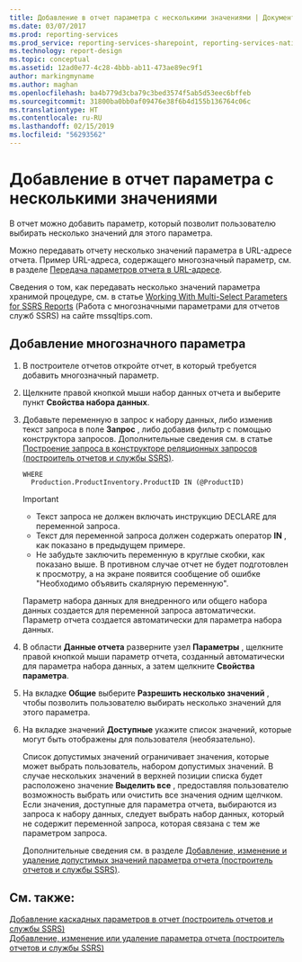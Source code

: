 ```yaml
---
title: Добавление в отчет параметра с несколькими значениями | Документы Майкрософт
ms.date: 03/07/2017
ms.prod: reporting-services
ms.prod_service: reporting-services-sharepoint, reporting-services-native
ms.technology: report-design
ms.topic: conceptual
ms.assetid: 12ad0e77-4c28-4bbb-ab11-473ae89ec9f1
author: markingmyname
ms.author: maghan
ms.openlocfilehash: ba4b779d3cba79c3bed3574f5ab5d53eec6bffeb
ms.sourcegitcommit: 31800ba0bb0af09476e38f6b4d155b136764c06c
ms.translationtype: HT
ms.contentlocale: ru-RU
ms.lasthandoff: 02/15/2019
ms.locfileid: "56293562"
---
```

# <a name="add-a-multi-value-parameter-to-a-report"></a>Добавление в отчет параметра с несколькими значениями
  В отчет можно добавить параметр, который позволит пользователю выбирать несколько значений для этого параметра.  
  
 Можно передавать отчету несколько значений параметра в URL-адресе отчета. Пример URL-адреса, содержащего многозначный параметр, см. в разделе [Передача параметров отчета в URL-адресе](../../reporting-services/pass-a-report-parameter-within-a-url.md).  
  
 Сведения о том, как передавать несколько значений параметра хранимой процедуре, см. в статье [Working With Multi-Select Parameters for SSRS Reports](https://go.microsoft.com/fwlink/?LinkId=321529) (Работа с многозначными параметрами для отчетов служб SSRS) на сайте mssqltips.com.  
  
## <a name="to-add-a-multi-value-parameter"></a>Добавление многозначного параметра  
  
1.  В построителе отчетов откройте отчет, в который требуется добавить многозначный параметр.  
  
2.  Щелкните правой кнопкой мыши набор данных отчета и выберите пункт **Свойства набора данных**.  
  
3.  Добавьте переменную в запрос к набору данных, либо изменив текст запроса в поле **Запрос** , либо добавив фильтр с помощью конструктора запросов. Дополнительные сведения см. в статье [Построение запроса в конструкторе реляционных запросов (построитель отчетов и службы SSRS)](../../reporting-services/report-data/build-a-query-in-the-relational-query-designer-report-builder-and-ssrs.md).  
  
    ```  
    WHERE  
      Production.ProductInventory.ProductID IN (@ProductID)  
    ```  
  
    > [!IMPORTANT]  
    > *  Текст запроса не должен включать инструкцию DECLARE для переменной запроса.  
    > *  Текст для переменной запроса должен содержать оператор **IN** , как показано в предыдущем примере.  
    > *  Не забудьте заключить переменную в круглые скобки, как показано выше. В противном случае отчет не будет подготовлен к просмотру, а на экране появится сообщение об ошибке "Необходимо объявить скалярную переменную".  
  
    Параметр набора данных для внедренного или общего набора данных создается для переменной запроса автоматически. Параметр отчета создается автоматически для параметра набора данных.  
  
4.  В области **Данные отчета** разверните узел **Параметры** , щелкните правой кнопкой мыши параметр отчета, созданный автоматически для параметра набора данных, а затем щелкните **Свойства параметра**.  
  
5.  На вкладке **Общие** выберите **Разрешить несколько значений** , чтобы позволить пользователю выбирать несколько значений для этого параметра.  
  
6.  На вкладке значений **Доступные** укажите список значений, которые могут быть отображены для пользователя (необязательно).  
  
     Список допустимых значений ограничивает значения, которые может выбрать пользователь, набором допустимых значений. В случае нескольких значений в верхней позиции списка будет расположено значение **Выделить все** , предоставляя пользователю возможность выбрать или очистить все значения одним щелчком. Если значения, доступные для параметра отчета, выбираются из запроса к набору данных, следует выбрать набор данных, который не содержит переменной запроса, которая связана с тем же параметром запроса.  
  
     Дополнительные сведения см. в разделе [Добавление, изменение и удаление допустимых значений параметра отчета (построитель отчетов и службы SSRS)](../../reporting-services/report-design/add-change-or-delete-available-values-for-a-report-parameter.md).  

## <a name="see-also"></a>См. также:  
 [Добавление каскадных параметров в отчет (построитель отчетов и службы SSRS)](../../reporting-services/report-design/add-cascading-parameters-to-a-report-report-builder-and-ssrs.md)   
 [Добавление, изменение или удаление параметра отчета (построитель отчетов и службы SSRS)](../../reporting-services/report-design/add-change-or-delete-a-report-parameter-report-builder-and-ssrs.md)  
  
  
